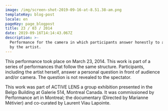 ```yaml
---
image: /img/screen-shot-2019-09-16-at-8.51.38-am.png
templateKey: blog-post
locale: en
pageKey: page_blogpost
title: 23 / 03 / 2014
date: 2019-09-16T14:14:43.067Z
description: >-
  Performance for the camera in which participants answer honestly to a question
  by the artist.
---
```

This performance took place on March 23, 2014. This work is part of a series of performances that follow the same structure. Participants, including the artist herself, answer a personal question in front of audience and/or camera. The question is not revealed to the spectator. 

This work was part of ACTIVE LENS a group exhibition presented in the Belgo Building at Galerie 514, Montreal Canada. ​It was commissioned by Performance art in Montreal; the documentary (Directed by Marianne Métivier) and co-curated by Laurent Viau Lapointe.
